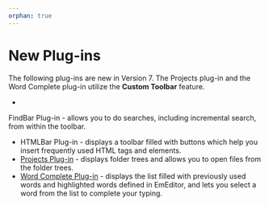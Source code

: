 ```yaml
---
orphan: true
---
```

# New Plug-ins

The following plug-ins are new in Version 7. The Projects plug-in and the Word Complete plug-in utilize the **Custom Toolbar** feature.

-
FindBar Plug-in - allows you to do searches, including incremental search, from within the toolbar.
- HTMLBar Plug-in \- displays a toolbar filled with buttons which help you insert frequently used HTML tags and elements.
- [Projects Plug-in](../howto/plugin/plugin_projects) \- displays folder trees and allows you to open files from the folder trees.
- [Word Complete Plug-in](../howto/plugin/plugin_wordcomplete) \- displays the list filled with previously used words and highlighted words defined in EmEditor, and lets you select a word from the list to complete your typing.
